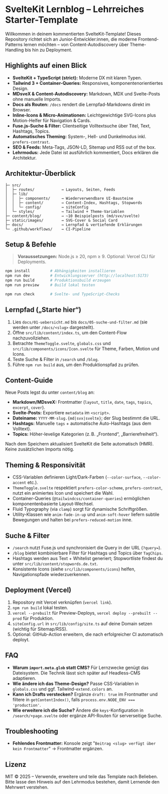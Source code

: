 <!--
  @file README.md
  @description Ausführliche Projektbeschreibung für den SvelteKit Lernblog.
  Struktur: Überblick → Features → Setup → Lernpfad → Guides → FAQ → Lizenz.
-->

# SvelteKit Lernblog – Lehrreiches Starter-Template

Willkommen in deinem kommentierten SvelteKit-Template! Dieses Repository richtet sich an Junior-Entwickler:innen, die moderne Frontend-Patterns lernen möchten – von Content-Autodiscovery über Theme-Handling bis hin zu Deployment.

## Highlights auf einen Blick

- **SvelteKit + TypeScript (strict):** Moderne DX mit klaren Typen.
- **Tailwind 3 + Container-Queries:** Responsives, komponentenorientiertes Design.
- **MDsveX & Content-Autodiscovery:** Markdown, MDX und Svelte-Posts ohne manuelle Imports.
- **Docs als Routen:** `/docs` rendert die Lernpfad-Markdowns direkt im Browser.
- **Inline-Icons & Micro-Animationen:** Leichtgewichtige SVG-Icons plus Motion-Helfer für Navigation & Cards.
- **Fuse.js-Suche & Filter:** Clientseitige Volltextsuche über Titel, Text, Hashtags, Topics.
- **Automatisches Theming:** System-, Hell- und Dunkelmodus inkl. `prefers-contrast`.
- **SEO & Feeds:** Meta-Tags, JSON-LD, Sitemap und RSS out of the box.
- **Lehrmodus:** Jede Datei ist ausführlich kommentiert, Docs erklären die Architektur.

## Architektur-Überblick

```
├─ src/
│  ├─ routes/            → Layouts, Seiten, Feeds
│  ├─ lib/
│  │  ├─ components/     → Wiederverwendbare UI-Bausteine
│  │  ├─ content/        → Content-Index, Hashtags, Stopwords
│  │  └─ config/         → siteConfig
│  └─ styles/            → Tailwind + Theme-Variablen
├─ content/blog/         → ~10 Beispielposts (md/svx/svelte)
├─ static/images/        → SVG-Cover & Social Card
├─ docs/                 → Lernpfad & vertiefende Erklärungen
└─ .github/workflows/    → CI-Pipeline
```

## Setup & Befehle

> **Voraussetzungen:** Node.js ≥ 20, npm ≥ 9. Optional: Vercel CLI für Deployments.

```bash
npm install         # Abhängigkeiten installieren
npm run dev         # Entwicklungsserver (http://localhost:5173)
npm run build       # Produktionsbuild erzeugen
npm run preview     # Build lokal testen

npm run check       # Svelte- und TypeScript-Checks
```

## Lernpfad („Starte hier“)

1. Lies `docs/01-uebersicht.md` bis `docs/05-suche-und-filter.md` (sie werden unter `/docs/<slug>` dargestellt).
2. Öffne `src/lib/content/index.ts`, um den Content-Flow nachzuvollziehen.
3. Betrachte `ThemeToggle.svelte`, `globals.css` und `src/lib/components/icons/Icon.svelte` für Theme, Farben, Motion und Icons.
4. Teste Suche & Filter in `/search` und `/blog`.
5. Führe `npm run build` aus, um den Produktionspfad zu prüfen.

## Content-Guide

Neue Posts legst du unter `content/blog` an:

- **Markdown/MDsveX:** Frontmatter (`layout`, `title`, `date`, `tags`, `topics`, `excerpt`, `cover`).
- **Svelte-Posts:** Exportiere `metadata` im `<script>`.
- **Dateiname:** `YYYY-MM-slug.{md|svx|svelte}`; der Slug bestimmt die URL.
- **Hashtags:** Manuelle `tags` + automatische Auto-Hashtags (aus dem Volltext).
- **Topics:** Höher-levelige Kategorien (z. B. „Frontend“, „Barrierefreiheit“).

Nach dem Speichern aktualisiert SvelteKit die Seite automatisch (HMR). Keine zusätzlichen Imports nötig.

## Theming & Responsivität

- CSS-Variablen definieren Light/Dark-Farben (`--color-surface`, `--color-accent` etc.).
- `ThemeToggle.svelte` respektiert `prefers-color-scheme`, `prefers-contrast`, nutzt ein animiertes Icon und speichert die Wahl.
- Container-Queries (`@tailwindcss/container-queries`) ermöglichen komponentenbasierte Layout-Wechsel.
- Fluid Typography (via `clamp`) sorgt für dynamische Schriftgrößen.
- Utility-Klassen wie `anim-fade-in-up` und `anim-soft-hover` liefern subtile Bewegungen und halten bei `prefers-reduced-motion` inne.

## Suche & Filter

- `/search` nutzt Fuse.js und synchronisiert die Query in der URL (`?query=`).
- `/blog` bietet kombinierbare Filter für Hashtags und Topics über `TagChips`.
- Hashtags werden aus Text + Whitelist generiert; Stopwortliste findest du unter `src/lib/content/stopwords.de.txt`.
- Konsistente Icons (siehe `src/lib/components/icons`) helfen, Navigationspfade wiederzuerkennen.

## Deployment (Vercel)

1. Repository mit Vercel verknüpfen (`vercel link`).
2. `npm run build` lokal testen.
3. `vercel --prebuilt` für Preview-Deploys, `vercel deploy --prebuilt --prod` für Produktion.
4. `siteConfig.url` in `src/lib/config/site.ts` auf deine Domain setzen (wichtig für Sitemap/RSS).
5. Optional: GitHub-Action erweitern, die nach erfolgreicher CI automatisch deployt.

## FAQ

- **Warum `import.meta.glob` statt CMS?** Für Lernzwecke genügt das Dateisystem. Die Technik lässt sich später auf Headless-CMS adaptieren.
- **Wie ändere ich das Theme-Design?** Passe CSS-Variablen in `globals.css` und ggf. Tailwind-`extend.colors` an.
- **Kann ich Drafts verstecken?** Ergänze `draft: true` im Frontmatter und filtere in `getContentIndex()`, falls `process.env.NODE_ENV === 'production'`.
- **Wie erweitere ich die Suche?** Ändere die `keys`-Konfiguration in `/search/+page.svelte` oder ergänze API-Routen für serverseitige Suche.

## Troubleshooting

- **Fehlendes Frontmatter:** Konsole zeigt "`Beitrag <slug> verfügt über kein Frontmatter`" → Frontmatter ergänzen.

## Lizenz

MIT © 2025 – Verwende, erweitere und teile das Template nach Belieben. Bitte lasse den Hinweis auf den Lehrmodus bestehen, damit Lernende den Mehrwert verstehen.
